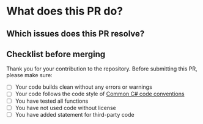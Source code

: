 # What does this PR do?

## Which issues does this PR resolve?

## Checklist before merging

Thank you for your contribution to the repository.
Before submitting this PR, please make sure:

- [ ] Your code builds clean without any errors or warnings
- [ ] Your code follows the code style of [Common C# code conventions](https://learn.microsoft.com/en-us/dotnet/csharp/fundamentals/coding-style/coding-conventions)
- [ ] You have tested all functions
- [ ] You have not used code without license
- [ ] You have added statement for third-party code

